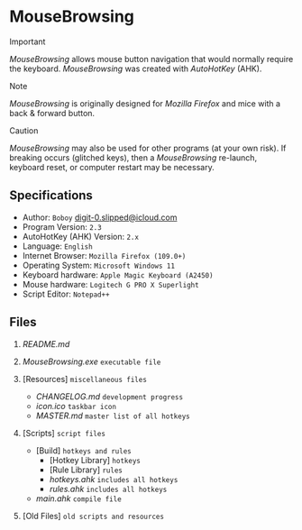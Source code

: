 # MouseBrowsing

> [!IMPORTANT]
> _MouseBrowsing_ allows mouse button navigation that would normally require the keyboard. _MouseBrowsing_ was created with _AutoHotKey_ (AHK).

> [!NOTE]
> _MouseBrowsing_ is originally designed for _Mozilla Firefox_ and mice with a back & forward button.

> [!CAUTION]
> _MouseBrowsing_ may also be used for other programs (at your own risk). If breaking occurs (glitched keys), then a _MouseBrowsing_ re-launch, keyboard reset, or computer restart may be necessary.

## Specifications

- Author: `Boboy` <digit-0.slipped@icloud.com>
- Program Version: `2.3`
- AutoHotKey (AHK) Version: `2.x`
- Language: `English`
- Internet Browser: `Mozilla Firefox (109.0+)`
- Operating System: `Microsoft Windows 11`
- Keyboard hardware: `Apple Magic Keyboard (A2450)`
- Mouse hardware: `Logitech G PRO X Superlight`
- Script Editor: `Notepad++`

## Files

1. _README.md_
   
2. _MouseBrowsing.exe_ `executable file`

3. [Resources] `miscellaneous files`
	- _CHANGELOG.md_ `development progress` 
	- _icon.ico_ `taskbar icon`
	- _MASTER.md_ `master list of all hotkeys`

5. [Scripts] `script files`
	- [Build] `hotkeys and rules`
		- [Hotkey Library] `hotkeys`
		- [Rule Library] `rules`
		- _hotkeys.ahk_ `includes all hotkeys`
		- _rules.ahk_ `includes all hotkeys`
	- _main.ahk_ `compile file`

6. [Old Files] `old scripts and resources`

